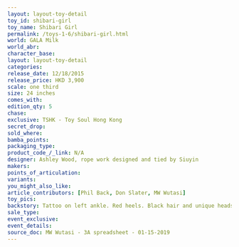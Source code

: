 ```yaml
---
layout: layout-toy-detail 
toy_id: shibari-girl
toy_name: Shibari Girl
permalink: /toys-1-6/shibari-girl.html
world: GALA Milk
world_abr: 
character_base: 
layout: layout-toy-detail
categories: 
release_date: 12/18/2015
release_price: HKD 3,900 
scale: one third
size: 24 inches
comes_with: 
edition_qty: 5
chase: 
exclusive: TSHK - Toy Soul Hong Kong
secret_drop: 
sold_where: 
bamba_points: 
packaging_type: 
product_code_/_link: N/A
designer: Ashley Wood, rope work designed and tied by Siuyin
makers: 
points_of_articulation: 
variants: 
you_might_also_like: 
article_contributors: [Phil Back, Don Slater, MW Wutasi]
toy_pics: 
backstory: Tattoo on left ankle. Red heels. Black hair and unique headsculpt, exclusive to 1/3 scale figures.
sale_type: 
event_exclusive: 
event_details: 
source_doc: MW Wutasi - 3A spreadsheet - 01-15-2019
---
```

